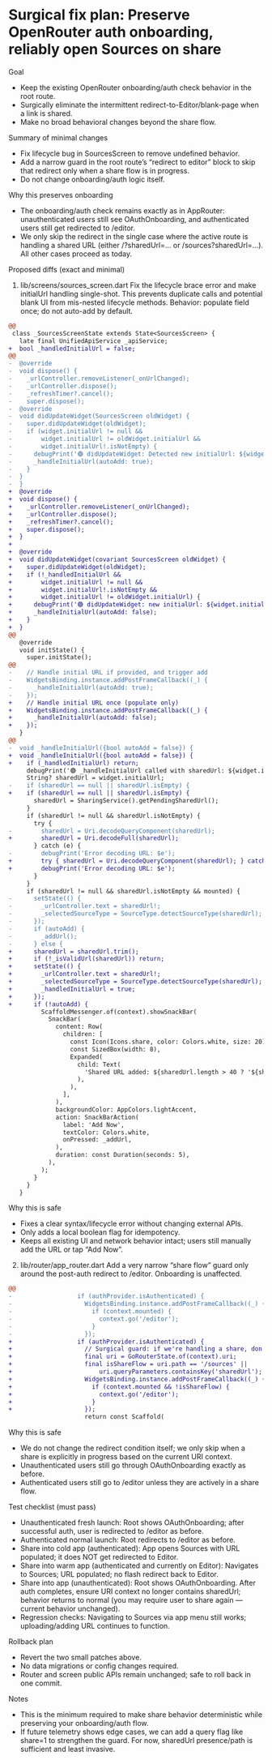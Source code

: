 # Surgical fix plan: Preserve OpenRouter auth onboarding, reliably open Sources on share

Goal
- Keep the existing OpenRouter onboarding/auth check behavior in the root route.
- Surgically eliminate the intermittent redirect-to-Editor/blank-page when a link is shared.
- Make no broad behavioral changes beyond the share flow.

Summary of minimal changes
- Fix lifecycle bug in SourcesScreen to remove undefined behavior.
- Add a narrow guard in the root route’s “redirect to editor” block to skip that redirect only when a share flow is in progress.
- Do not change onboarding/auth logic itself.

Why this preserves onboarding
- The onboarding/auth check remains exactly as in AppRouter: unauthenticated users still see OAuthOnboarding, and authenticated users still get redirected to /editor.
- We only skip the redirect in the single case where the active route is handling a shared URL (either /?sharedUrl=... or /sources?sharedUrl=...). All other cases proceed as today.

Proposed diffs (exact and minimal)

1) lib/screens/sources_screen.dart
Fix the lifecycle brace error and make initialUrl handling single-shot. This prevents duplicate calls and potential blank UI from mis-nested lifecycle methods. Behavior: populate field once; do not auto-add by default.

```diff
@@
 class _SourcesScreenState extends State<SourcesScreen> {
   late final UnifiedApiService _apiService;
+  bool _handledInitialUrl = false;
@@
-  @override
-  void dispose() {
-    _urlController.removeListener(_onUrlChanged);
-    _urlController.dispose();
-    _refreshTimer?.cancel();
-    super.dispose();
-  @override
-  void didUpdateWidget(SourcesScreen oldWidget) {
-    super.didUpdateWidget(oldWidget);
-    if (widget.initialUrl != null &&
-        widget.initialUrl != oldWidget.initialUrl &&
-        widget.initialUrl!.isNotEmpty) {
-      debugPrint('🟢 didUpdateWidget: Detected new initialUrl: ${widget.initialUrl}');
-      _handleInitialUrl(autoAdd: true);
-    }
-  }
-  }
+  @override
+  void dispose() {
+    _urlController.removeListener(_onUrlChanged);
+    _urlController.dispose();
+    _refreshTimer?.cancel();
+    super.dispose();
+  }
+
+  @override
+  void didUpdateWidget(covariant SourcesScreen oldWidget) {
+    super.didUpdateWidget(oldWidget);
+    if (!_handledInitialUrl &&
+        widget.initialUrl != null &&
+        widget.initialUrl!.isNotEmpty &&
+        widget.initialUrl != oldWidget.initialUrl) {
+      debugPrint('🟢 didUpdateWidget: new initialUrl: ${widget.initialUrl}');
+      _handleInitialUrl(autoAdd: false);
+    }
+  }
@@
   @override
   void initState() {
     super.initState();
@@
-    // Handle initial URL if provided, and trigger add
-    WidgetsBinding.instance.addPostFrameCallback((_) {
-      _handleInitialUrl(autoAdd: true);
-    });
+    // Handle initial URL once (populate only)
+    WidgetsBinding.instance.addPostFrameCallback((_) {
+      _handleInitialUrl(autoAdd: false);
+    });
   }
@@
-  void _handleInitialUrl({bool autoAdd = false}) {
+  void _handleInitialUrl({bool autoAdd = false}) {
+    if (_handledInitialUrl) return;
     debugPrint('🟢 _handleInitialUrl called with sharedUrl: ${widget.initialUrl}, autoAdd: $autoAdd');
     String? sharedUrl = widget.initialUrl;
-    if (sharedUrl == null || sharedUrl.isEmpty) {
+    if (sharedUrl == null || sharedUrl.isEmpty) {
       sharedUrl = SharingService().getPendingSharedUrl();
     }
     if (sharedUrl != null && sharedUrl.isNotEmpty) {
       try {
-        sharedUrl = Uri.decodeQueryComponent(sharedUrl);
+        sharedUrl = Uri.decodeFull(sharedUrl);
       } catch (e) {
-        debugPrint('Error decoding URL: $e');
+        try { sharedUrl = Uri.decodeQueryComponent(sharedUrl); } catch (_) {}
+        debugPrint('Error decoding URL: $e');
       }
     }
     if (sharedUrl != null && sharedUrl.isNotEmpty && mounted) {
-      setState(() {
-        _urlController.text = sharedUrl!;
-        _selectedSourceType = SourceType.detectSourceType(sharedUrl);
-      });
-      if (autoAdd) {
-        _addUrl();
-      } else {
+      sharedUrl = sharedUrl.trim();
+      if (!_isValidUrl(sharedUrl)) return;
+      setState(() {
+        _urlController.text = sharedUrl!;
+        _selectedSourceType = SourceType.detectSourceType(sharedUrl);
+        _handledInitialUrl = true;
+      });
+      if (!autoAdd) {
         ScaffoldMessenger.of(context).showSnackBar(
           SnackBar(
             content: Row(
               children: [
                 const Icon(Icons.share, color: Colors.white, size: 20),
                 const SizedBox(width: 8),
                 Expanded(
                   child: Text(
                     'Shared URL added: ${sharedUrl.length > 40 ? '${sharedUrl.substring(0, 40)}...' : sharedUrl}',
                   ),
                 ),
               ],
             ),
             backgroundColor: AppColors.lightAccent,
             action: SnackBarAction(
               label: 'Add Now',
               textColor: Colors.white,
               onPressed: _addUrl,
             ),
             duration: const Duration(seconds: 5),
           ),
         );
       }
     }
   }
```

Why this is safe
- Fixes a clear syntax/lifecycle error without changing external APIs.
- Only adds a local boolean flag for idempotency.
- Keeps all existing UI and network behavior intact; users still manually add the URL or tap “Add Now”.

2) lib/router/app_router.dart
Add a very narrow “share flow” guard only around the post-auth redirect to /editor. Onboarding is unaffected.

```diff
@@
-                  if (authProvider.isAuthenticated) {
-                    WidgetsBinding.instance.addPostFrameCallback((_) {
-                      if (context.mounted) {
-                        context.go('/editor');
-                      }
-                    });
+                  if (authProvider.isAuthenticated) {
+                    // Surgical guard: if we're handling a share, don't override it.
+                    final uri = GoRouterState.of(context).uri;
+                    final isShareFlow = uri.path == '/sources' ||
+                        uri.queryParameters.containsKey('sharedUrl');
+                    WidgetsBinding.instance.addPostFrameCallback((_) {
+                      if (context.mounted && !isShareFlow) {
+                        context.go('/editor');
+                      }
+                    });
                     return const Scaffold(
```

Why this is safe
- We do not change the redirect condition itself; we only skip when a share is explicitly in progress based on the current URI context.
- Unauthenticated users still go through OAuthOnboarding exactly as before.
- Authenticated users still go to /editor unless they are actively in a share flow.

Test checklist (must pass)
- Unauthenticated fresh launch: Root shows OAuthOnboarding; after successful auth, user is redirected to /editor as before.
- Authenticated normal launch: Root redirects to /editor as before.
- Share into cold app (authenticated): App opens Sources with URL populated; it does NOT get redirected to Editor.
- Share into warm app (authenticated and currently on Editor): Navigates to Sources; URL populated; no flash redirect back to Editor.
- Share into app (unauthenticated): Root shows OAuthOnboarding. After auth completes, ensure URI context no longer contains sharedUrl; behavior returns to normal (you may require user to share again — current behavior unchanged).
- Regression checks: Navigating to Sources via app menu still works; uploading/adding URL continues to function.

Rollback plan
- Revert the two small patches above.
- No data migrations or config changes required.
- Router and screen public APIs remain unchanged; safe to roll back in one commit.

Notes
- This is the minimum required to make share behavior deterministic while preserving your onboarding/auth flow.
- If future telemetry shows edge cases, we can add a query flag like share=1 to strengthen the guard. For now, sharedUrl presence/path is sufficient and least invasive.